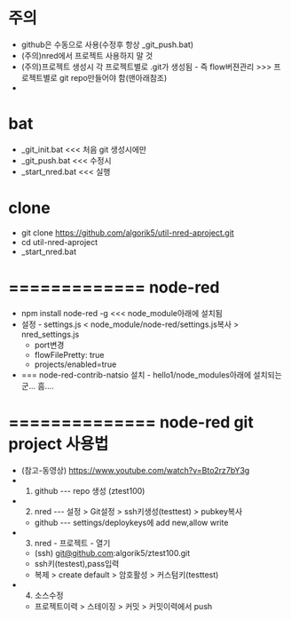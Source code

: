 # 주의
- github은 수동으로 사용(수정후 항상 _git_push.bat)
- (주의)nred에서 프로젝트 사용하지 말 것
- (주의)프로젝트 생성시 각 프로젝트별로 .git가 생성됨 - 즉 flow버젼관리 >>> 프로젝트별로 git repo만들어야 함(맨아래참조)
- 


# bat
- _git_init.bat <<< 처음 git 생성시에만
- _git_push.bat <<< 수정시
- _start_nred.bat <<< 실행



# clone
- git clone https://github.com/algorik5/util-nred-aproject.git
- cd util-nred-aproject
- _start_nred.bat



# =============  node-red
- npm install node-red -g <<< node_module아래에 설치됨
- 설정 - settings.js < node_module/node-red/settings.js복사 > nred_settings.js 
  - port변경
  - flowFilePretty: true
  - projects/enabled=true
- === node-red-contrib-natsio 설치 - hello1/node_modules아래에 설치되는군... 흠....

# ============== node-red git project 사용법
- (참고-동영상) https://www.youtube.com/watch?v=Bto2rz7bY3g
- 1. github --- repo 생성 (ztest100)
- 2. nred --- 설정 > Git설정 > ssh키생성(testtest) > pubkey복사
  - github --- settings/deploykeys에 add new,allow write
- 3. nred - 프로젝트 - 열기
  - (ssh) git@github.com:algorik5/ztest100.git
  - ssh키(testest),pass입력
  - 복제 > create default > 암호활성 > 커스텀키(testtest)
- 4. 소스수정
  - 프로젝트이력 > 스테이징 > 커밋 > 커밋이력에서 push

